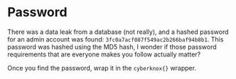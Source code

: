 # Password 

There was a data leak from a database (not really), and a hashed password for 
an admin account was found: `3fc0a7acf087f549ac2b266baf94b8b1`. This password 
was hashed using the MD5 hash, I wonder if those password requirements that 
are everyone makes you follow actually matter?

Once you find the password, wrap it in the `cyberknox{}` wrapper.
